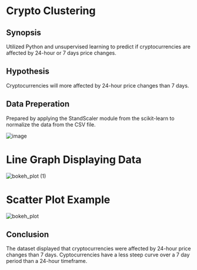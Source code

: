 # Crypto Clustering


## Synopsis

Utilized Python and unsupervised learning to predict if cryptocurrencies are affected by 24-hour or 7 days price changes.

## Hypothesis

Cryptocurrencies will more affected by 24-hour price changes than 7 days.

## Data Preperation 
Prepared by applying the StandScaler module from the scikit-learn to normalize the data from the CSV file.

![image](https://user-images.githubusercontent.com/115186079/235381283-bbd8bc7b-0b18-4485-bdbe-fe17f24bd80d.png)

# Line Graph Displaying Data

![bokeh_plot (1)](https://user-images.githubusercontent.com/115186079/235381152-fe580e7b-52eb-4ae3-84d0-c598286fc13b.png)

# Scatter Plot Example

![bokeh_plot](https://user-images.githubusercontent.com/115186079/235380970-aa7dcb59-ca6f-4538-a48a-8a38b6369ebd.png)


## Conclusion

The dataset displayed that cryptocurrencies were affected by 24-hour price changes than 7 days. Cyptocurrencies have a less steep curve over a 7 day period than a 24-hour timeframe.
